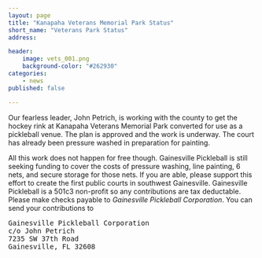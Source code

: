```yaml
---
layout: page
title: "Kanapaha Veterans Memorial Park Status"
short_name: "Veterans Park Status"
address: 

header:
    image: vets_001.png
    background-color: "#262930"
categories:
    - news
published: false

---
```

<!--more-->

Our fearless leader, John Petrich, is working with the county to get the hockey rink at Kanapaha Veterans Memorial Park converted for use as a pickleball venue. The plan is approved and the work is underway. The court has already been pressure washed in preparation for painting. 

All this work does not happen for free though. Gainesville Pickleball is still seeking funding to cover the costs of pressure washing, line painting, 6 nets, and secure storage for those nets. If you are able, please support this effort to  create the first public courts in southwest Gainesville. Gainesville Pickleball is a 501c3 non-profit so any contributions are tax deductable. Please make checks payable to _Gainesville Pickleball Corporation_. You can send your contributions to 

<pre>
Gainesville Pickleball Corporation
c/o John Petrich
7235 SW 37th Road
Gainesville, FL 32608
</pre>
